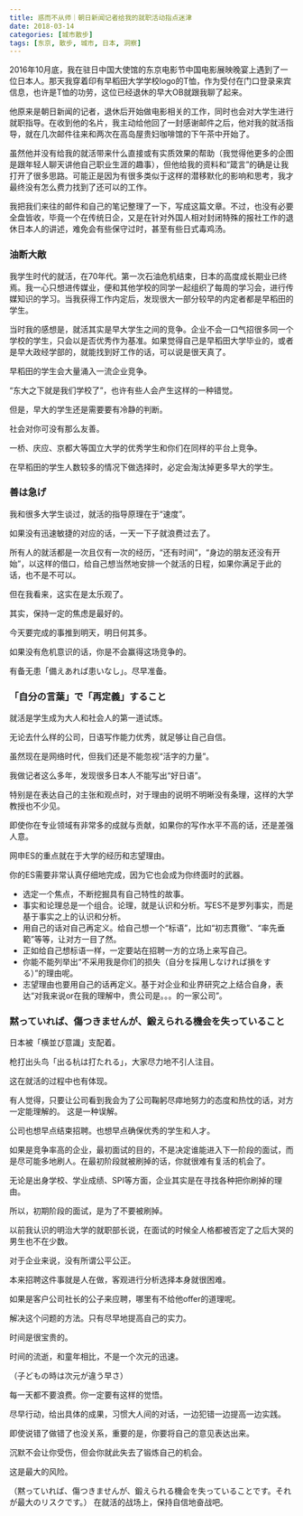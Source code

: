 ```yaml
---
title: 惑而不从师｜朝日新闻记者给我的就职活动指点迷津
date: 2018-03-14
categories: [城市散步]
tags: [东京, 散步, 城市, 日本, 洞察]
---
```


2016年10月底，我在驻日中国大使馆的东京电影节中国电影展映晚宴上遇到了一位日本人。那天我穿着印有早稻田大学学校logo的T恤，作为受付在门口登录来宾信息，也许是T恤的功劳，这位已经退休的早大OB就跟我聊了起来。

他原来是朝日新闻的记者，退休后开始做电影相关的工作，同时也会对大学生进行就职指导。在收到他的名片，我主动给他回了一封感谢邮件之后，他对我的就活指导，就在几次邮件往来和两次在高岛屋贵妇咖啡馆的下午茶中开始了。

虽然他并没有给我的就活带来什么直接或有实质效果的帮助（我觉得他更多的企图是跟年轻人聊天讲他自己职业生涯的趣事），但他给我的资料和“箴言”的确是让我打开了很多思路。可能正是因为有很多类似于这样的潜移默化的影响和思考，我才最终没有怎么费力找到了还可以的工作。

我把我们来往的邮件和自己的笔记整理了一下，写成这篇文章。不过，也没有必要全盘皆收，毕竟一个在传统日企，又是在针对外国人相对封闭特殊的报社工作的退休日本人的讲述，难免会有些保守过时，甚至有些日式毒鸡汤。 


### 油断大敵

我学生时代的就活，在70年代。第一次石油危机结束，日本的高度成长期业已终焉。我一心只想进传媒业，便和其他学校的同学一起组织了每周的学习会，进行传媒知识的学习。当我获得工作内定后，发现很大一部分较早的内定者都是早稻田的学生。

当时我的感想是，就活其实是早大学生之间的竞争。企业不会一口气招很多同一个学校的学生，只会以是否优秀作为基准。如果觉得自己是早稻田大学毕业的，或者是早大政经学部的，就能找到好工作的话，可以说是很天真了。

早稻田的学生会大量涌入一流企业竞争。

“东大之下就是我们学校了”，也许有些人会产生这样的一种错觉。

但是，早大的学生还是需要要有冷静的判断。

社会对你可没有那么友善。

一桥、庆应、京都大等国立大学的优秀学生和你们在同样的平台上竞争。

在早稻田的学生人数较多的情况下做选择时，必定会淘汰掉更多早大的学生。 

### 善は急げ

我和很多大学生谈过，就活的指导原理在于“速度”。

如果没有迅速敏捷的对应的话，一天一下子就浪费过去了。

所有人的就活都是一次且仅有一次的经历，“还有时间”，“身边的朋友还没有开始”，以这样的借口，给自己想当然地安排一个就活的日程，如果你满足于此的话，也不是不可以。

但在我看来，这实在是太乐观了。

其实，保持一定的焦虑是最好的。

今天要完成的事推到明天，明日何其多。

如果没有危机意识的话，你是不会赢得这场竞争的。

有备无患「備えあれば患いなし」。尽早准备。 


### 「自分の言葉」で「再定義」すること

就活是学生成为大人和社会人的第一道试炼。

无论去什么样的公司，日语写作能力优秀，就足够让自己自信。

虽然现在是网络时代，但我们还是不能忽视“活字的力量”。

我做记者这么多年，发现很多日本人不能写出“好日语”。

特别是在表达自己的主张和观点时，对于理由的说明不明晰没有条理，这样的大学教授也不少见。

即使你在专业领域有非常多的成就与贡献，如果你的写作水平不高的话，还是差强人意。

网申ES的重点就在于大学的经历和志望理由。

你的ES需要非常认真仔细地完成，因为它也会成为你终面时的武器。

- 选定一个焦点，不断挖掘具有自己特性的故事。
- 事实和论理总是一个组合。论理，就是认识和分析。写ES不是罗列事实，而是基于事实之上的认识和分析。
- 用自己的话对自己再定义。给自己想一个“标语”，比如“初志貫徹”、“率先垂範”等等，让对方一目了然。
- 正如给自己想标语一样，一定要站在招聘一方的立场上来写自己。
- 你能不能列举出“不采用我是你们的损失（自分を採用しなければ損をする）”的理由呢。
- 志望理由也要用自己的话再定义。基于对企业和业界研究之上结合自身，表达“对我来说or在我的理解中，贵公司是。。。的一家公司”。

### 黙っていれば、傷つきませんが、鍛えられる機会を失っていること

日本被「横並び意識」支配着。

枪打出头鸟「出る杭は打たれる」，大家尽力地不引人注目。

这在就活的过程中也有体现。

有人觉得，只要让公司看到我会为了公司鞠躬尽瘁地努力的态度和热忱的话，对方一定能理解的。
这是一种误解。

公司也想早点结束招聘。也想早点确保优秀的学生和人才。

如果是竞争率高的企业，最初面试的目的，不是决定谁能进入下一阶段的面试，而是尽可能多地刷人。在最初阶段就被刷掉的话，你就很难有复活的机会了。

无论是出身学校、学业成绩、SPI等方面，企业其实是在寻找各种把你刷掉的理由。

所以，初期阶段的面试，是为了不要被刷掉。

以前我认识的明治大学的就职部长说，在面试的时候全人格都被否定了之后大哭的男生也不在少数。

对于企业来说，没有所谓公平公正。

本来招聘这件事就是人在做，客观进行分析选择本身就很困难。

如果是客户公司社长的公子来应聘，哪里有不给他offer的道理呢。

解决这个问题的方法。只有尽早地提高自己的实力。

时间是很宝贵的。

时间的流逝，和童年相比，不是一个次元的迅速。

（子どもの時は次元が違う早さ）

每一天都不要浪费。你一定要有这样的觉悟。

尽早行动，给出具体的成果，习惯大人间的对话，一边犯错一边提高一边实践。

即使说错了做错了也没关系，重要的是，你要将自己的意见表达出来。

沉默不会让你受伤，但会你就此失去了锻炼自己的机会。

这是最大的风险。

（黙っていれば、傷つきませんが、鍛えられる機会を失っていることです。それが最大のリスクです。）
在就活的战场上，保持自信地奋战吧。 